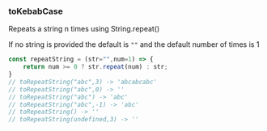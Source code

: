 ### toKebabCase

Repeats a string n times using String.repeat()

If no string is provided the default is `""` and the default number of times is 1

```js
const repeatString = (str="",num=1) => {
    return num >= 0 ? str.repeat(num) : str;
}
// toRepeatString("abc",3) -> 'abcabcabc'
// toRepeatString("abc",0) -> ''
// toRepeatString("abc") -> 'abc'
// toRepeatString("abc",-1) -> 'abc'
// toRepeatString() -> ''
// toRepeatString(undefined,3) -> ''
```
